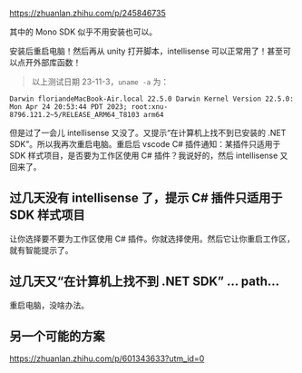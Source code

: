 https://zhuanlan.zhihu.com/p/245846735

其中的 Mono SDK 似乎不用安装也可以。

安装后重启电脑！然后再从 unity 打开脚本，intellisense 可以正常用了！甚至可以点开外部库函数！

> 以上测试日期 23-11-3，`uname -a` 为：

```
Darwin floriandeMacBook-Air.local 22.5.0 Darwin Kernel Version 22.5.0: Mon Apr 24 20:53:44 PDT 2023; root:xnu-8796.121.2~5/RELEASE_ARM64_T8103 arm64
```

但是过了一会儿 intellisense 又没了。又提示“在计算机上找不到已安装的 .NET SDK”。所以我再次重启电脑。重启后 vscode C# 插件通知：某插件只适用于 SDK 样式项目，是否要为工作区使用 C# 插件？我说好的，然后 intellisense 又回来了。

## 过几天没有 intellisense 了，提示 C# 插件只适用于 SDK 样式项目

让你选择要不要为工作区使用 C# 插件。你就选择使用。然后它让你重启工作区，就有智能提示了。

## 过几天又“在计算机上找不到 .NET SDK” ... path...

重启电脑，没啥办法。

## 另一个可能的方案

https://zhuanlan.zhihu.com/p/601343633?utm_id=0

